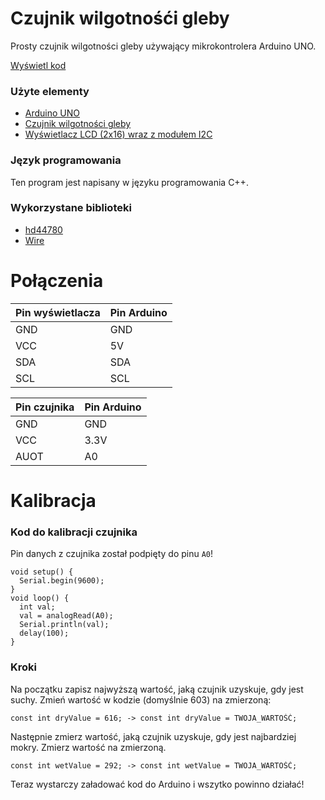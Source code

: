 # Czujnik wilgotnośći gleby
Prosty czujnik wilgotności gleby używający mikrokontrolera Arduino UNO. 

[Wyświetl kod](https://github.com/vBagieta/soil-moisture-sensor/blob/main/soil-moisture-sensor.ino)
### Użyte elementy
- [Arduino UNO](https://botland.com.pl/arduino-seria-podstawowa-oryginalne-plytki/1060-arduino-uno-rev3-a000066-7630049200050.html)
- [Czujnik wilgotności gleby](https://botland.com.pl/gravity-czujniki-pogodowe/10305-dfrobot-gravity-analogowy-czujnik-wilgotnosci-gleby-odporny-na-korozje-sen0193-5903351243155.html?cd=18298825651&ad=&kd=&gclid=CjwKCAjwgqejBhBAEiwAuWHioMwWA4SEuGi1RUKJWuG2f7o5MhYemAxIOgkFh670djLlfkb2HUvX_BoCisoQAvD_BwE)
- [Wyświetlacz LCD (2x16) wraz z modułem I2C](https://botland.com.pl/wyswietlacze-alfanumeryczne-i-graficzne/2351-wyswietlacz-lcd-2x16-znakow-niebieski-konwerter-i2c-lcm1602-5904422309244.html)

### Język programowania

Ten program jest napisany w języku programowania C++.


### Wykorzystane biblioteki
- [hd44780](https://www.arduinolibraries.info/libraries/hd44780)
- [Wire](https://www.arduino.cc/reference/en/language/functions/communication/wire/)


# Połączenia

| Pin wyświetlacza  | Pin Arduino |
|-------------------|-------------|
| GND               | GND         |
| VCC               | 5V          |
| SDA               | SDA         |
| SCL               | SCL         |

| Pin czujnika | Pin Arduino |
|--------------|-------------|
| GND          | GND         |
| VCC          | 3.3V        |
| AUOT         | A0          |

# Kalibracja
### Kod do kalibracji czujnika
Pin danych z czujnika został podpięty do pinu `A0`!

```
void setup() {
  Serial.begin(9600);
}
void loop() {
  int val;
  val = analogRead(A0);
  Serial.println(val);
  delay(100);
}
```
### Kroki
Na początku zapisz najwyższą wartość, jaką czujnik uzyskuje, gdy jest suchy. Zmień wartość w kodzie (domyślnie 603) na zmierzoną:
```
const int dryValue = 616; -> const int dryValue = TWOJA_WARTOŚĆ;
```

Następnie zmierz wartość, jaką czujnik uzyskuje, gdy jest najbardziej mokry. Zmierz wartość na zmierzoną.

```
const int wetValue = 292; -> const int wetValue = TWOJA_WARTOŚĆ;
```


Teraz wystarczy załadować kod do Arduino i wszytko powinno działać!
